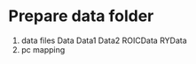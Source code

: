 # Prepare data folder
1. data files
    Data
    Data1
    Data2
    ROICData
    RYData
2. pc mapping